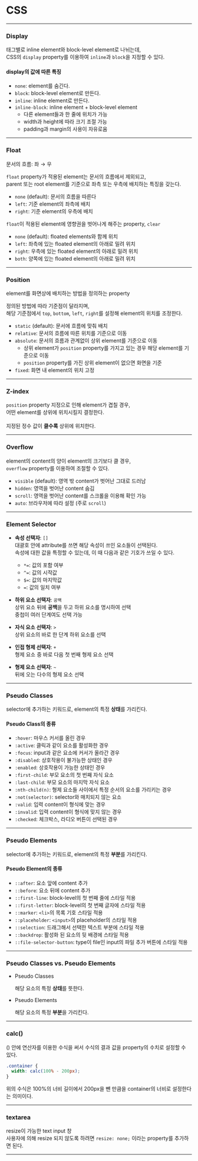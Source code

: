 # CSS

---

### **Display**

태그별로 inline element와 block-level element로 나뉘는데,  
CSS의 `display` property를 이용하여 `inline`과 `block`을 지정할 수 있다.

<h4>display의 값에 따른 특징</h4>

- `none`: element를 숨긴다.
- `block`: block-level element로 만든다.
- `inline`: inline element로 만든다.
- `inline-block`: inline element + block-level element
  - 다른 element들과 한 줄에 위치가 가능
  - width과 height에 따라 크기 조절 가능
  - padding과 margin의 사용이 자유로움

---

### **Float**

문서의 흐름: 좌 → 우

`float` property가 적용된 element는 문서의 흐름에서 제외되고,  
parent 또는 root element를 기준으로 좌측 또는 우측에 배치하는 특징을 갖는다.

- `none` (default): 문서의 흐름을 따른다
- `left`: 기준 element의 좌측에 배치
- `right`: 기준 element의 우측에 배치

`float`이 적용된 element에 영향권을 벗어나게 해주는 property, `clear`

- `none` (default): floated elements와 함께 위치
- `left`: 좌측에 있는 floated element의 아래로 밀려 위치
- `right`: 우측에 있는 floated element의 아래로 밀려 위치
- `both`: 양쪽에 있는 floated element의 아래로 밀려 위치

---

### **Position**

element를 화면상에 배치하는 방법을 정의하는 property

정의된 방법에 따라 기준점이 달라지며,  
해당 기준점에서 `top`, `bottom`, `left`, `right`를 설정해 element의 위치를 조정한다.

- `static` (default): 문서에 흐름에 맞춰 배치
- `relative`: 문서의 흐름에 따른 위치를 기준으로 이동
- `absolute`: 문서의 흐름과 관계없이 상위 element를 기준으로 이동
  - 상위 element가 `position` property를 가지고 있는 경우 해당 element를 기준으로 이동
  - `position` property를 가진 상위 element이 없으면 화면을 기준
- `fixed`: 화면 내 element의 위치 고정

---

### **Z-index**

`position` property 지정으로 인해 element가 겹칠 경우,  
어떤 element를 상위에 위치시킬지 결정한다.  
<br> 지정된 정수 값이 **클수록** 상위에 위치한다.

---

### **Overflow**

element의 content의 양이 element의 크기보다 클 경우,  
`overflow` property를 이용하여 조절할 수 있다.

- `visible` (default): 영역 밖 content가 벗어난 그대로 드러남
- `hidden`: 영역을 벗어난 content 숨김
- `scroll`: 영역을 벗어난 content를 스크롤을 이용해 확인 가능
- `auto`: 브라우저에 따라 설정 (주로 `scroll`)

---

### **Element Selector**

- **속성 선택자**: `[]`  
   대괄호 안에 attribute를 쓰면 해당 속성이 쓰인 요소들이 선택된다.  
   속성에 대한 값을 특정할 수 있는데, 이 때 다음과 같은 기호가 쓰일 수 있다.

  - `*=`: 값의 포함 여부
  - `^=`: 값의 시작값
  - `$=`: 값의 마지막값
  - `=`: 값의 일치 여부

- **하위 요소 선택자**: `공백`  
   상위 요소 뒤에 **공백**을 두고 하위 요소를 명시하여 선택  
   중첩이 여러 단계여도 선택 가능

- **자식 요소 선택자**: `>`  
   상위 요소의 바로 한 단계 하위 요소를 선택

- **인접 형제 선택자**: `+`  
   형제 요소 중 바로 다음 첫 번째 형제 요소 선택

- **형제 요소 선택자**: `~`  
   뒤에 오는 다수의 형제 요소 선택

---

### **Pseudo Classes**

selector에 추가하는 키워드로, element의 특정 **상태**를 가리킨다.

<h4>Pseudo Class의 종류</h4>

- `:hover`: 마우스 커서를 올린 경우
- `:active`: 클릭과 같이 요소를 활성화한 경우
- `:focus`: input과 같은 요소에 커서가 올라간 경우
- `:disabled`: 상호작용이 불가능한 상태인 경우
- `:enabled`: 상호작용이 가능한 상태인 경우
- `:first-child`: 부모 요소의 첫 번째 자식 요소
- `:last-child`: 부모 요소의 마지막 자식 요소
- `:nth-child(n)`: 형제 요소들 사이에서 특정 순서의 요소를 가리키는 경우
- `:not(selector)`: selector와 매치되지 않는 요소
- `:valid`: 입력 content이 형식에 맞는 경우
- `:invalid`: 입력 content이 형식에 맞지 않는 경우
- `:checked`: 체크박스, 라디오 버튼이 선택된 경우

---

### **Pseudo Elements**

selector에 추가하는 키워드로, element의 특정 **부분**를 가리킨다.

<h4>Pseudo Element의 종류</h4>

- `::after`: 요소 앞에 content 추가
- `::before`: 요소 뒤에 content 추가
- `::first-line`: block-level의 첫 번째 줄에 스타일 적용
- `::first-letter`: block-level의 첫 번째 글자에 스타일 적용
- `::marker`: `<li>`의 목록 기호 스타일 적용
- `::placeholder`: `<input>`의 placeholder의 스타일 적용
- `::selection`: 드래그해서 선택한 텍스트 부분에 스타일 적용
- `::backdrop`: 활성화 된 요소의 뒷 배경에 스타일 적용
- `::file-selector-button`: type이 file인 input의 파일 추가 버튼에 스타일 적용

---

### **Pseudo Classes vs. Pseudo Elements**

- Pseudo Classes

  해당 요소의 특정 **상태**를 뜻한다.

- Pseudo Elements

  해당 요소의 특정 **부분**을 가리킨다.

---

### **calc()**

() 안에 연산자를 이용한 수식을 써서 수식의 결과 값을 property의 수치로 설정할 수 있다.

```css
.container {
  width: calc(100% - 200px);
}
```

위의 수식은 100%의 너비 길이에서 200px을 뺀 만큼을 container의 너비로 설정한다는 의미이다.

---

### **textarea**

resize이 가능한 text input 창  
사용자에 의해 resize 되지 않도록 하려면 `resize: none;` 이라는 property를 추가하면 된다.

---
